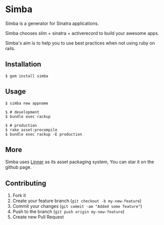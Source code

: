 # Simba

Simba is a generator for Sinatra applications.

Simba chooses slim + sinatra + activerecord to build your awesome apps.

Simba's aim is to help you to use best practices when not using ruby on rails.

## Installation

    $ gem install simba

## Usage

    $ simba new appname

    $ # development
    $ bundle exec rackup

    $ # production
    $ rake asset:precompile
    $ bundle exec rackup -E production

## More

Simba uses [Linner](https://github.com/SaitoWu/linner) as its asset packaging system,
You can star it on the github page.

## Contributing

1. Fork it
2. Create your feature branch (`git checkout -b my-new-feature`)
3. Commit your changes (`git commit -am "Added some feature"`)
4. Push to the branch (`git push origin my-new-feature`)
5. Create new Pull Request
